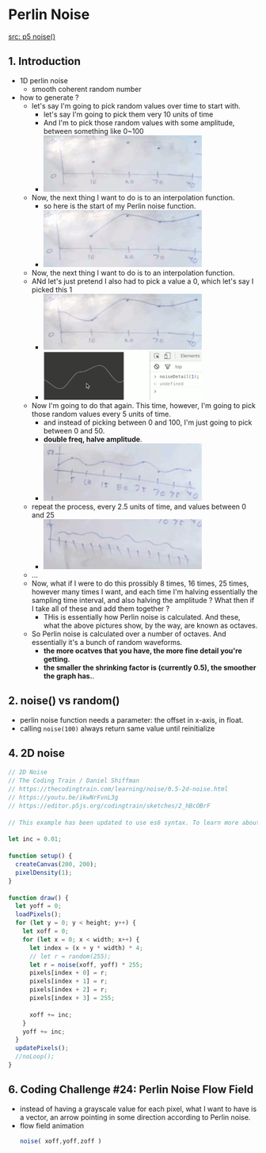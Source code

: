 
# Perlin Noise

[src: p5 noise()](https://github.com/processing/p5.js/blob/v1.4.0/src/math/noise.js)

## 1. Introduction

- 1D perlin noise
    - smooth coherent random number
- how to generate ?
    - let's say I'm going to pick random values over time to start with.
        - let's say I'm going to pick them very 10 units of time
        - And I'm to pick those random values with some amplitude, between something like  0~100
        - ![](../imgs/perlin_noise_start_0.png)
    - Now, the next thing I want to do is to an interpolation function.
        - so here is the start of my Perlin noise function.
        - ![](../imgs/perlin_noise_start_1.png)
    - Now, the next thing I want to do is to an interpolation function.
    - ANd let's just pretend I also had to pick a value a 0, which let's say I picked this 1
        - ![](../imgs/perlin_noise_start_2.png)
        - ![](../imgs/perlin_noise_graph_1_octave.png)
    - Now I'm going to do that again. This time, however, I'm going to pick those random values every 5 units of time. 
        - and instead of picking between 0 and 100, I'm just going to pick between 0 and 50. 
        - **double freq, halve amplitude**.
        - ![](../imgs/perlin_noise_start_3.png)
    - repeat the process,  every 2.5 units of time, and values between 0 and 25
        - ![](../imgs/perlin_noise_start_4.png)
    - ...
    - Now, what if I were to do this prossibly 8 times, 16 times, 25 times, however many times I want, and each time I'm halving essentially the sampling time interval, and also halving the amplitude ? What then if I take all of these and add them together ?
        - THis is essentially how Perlin noise is calculated. And these, what the above pictures show, by the way, are known as octaves.
    - So Perlin noise is calculated over a number of octaves. And essentially it's a bunch of random waveforms. 
        - **the more ocatves that you have, the more fine detail you're getting.**
        - **the smaller the shrinking factor is (currently 0.5), the smoother the graph has.**.


## 2. noise() vs random()

- perlin noise function needs a parameter: the offset in x-axis, in float.
- calling `noise(100)` always return same value until reinitialize


## 4. 2D noise

```javascript
// 2D Noise
// The Coding Train / Daniel Shiffman
// https://thecodingtrain.com/learning/noise/0.5-2d-noise.html
// https://youtu.be/ikwNrFvnL3g
// https://editor.p5js.org/codingtrain/sketches/2_hBcOBrF

// This example has been updated to use es6 syntax. To learn more about es6 visit: https://thecodingtrain.com/Tutorials/16-javascript-es6

let inc = 0.01;

function setup() {
  createCanvas(200, 200);
  pixelDensity(1);
}

function draw() {
  let yoff = 0;
  loadPixels();
  for (let y = 0; y < height; y++) {
    let xoff = 0;
    for (let x = 0; x < width; x++) {
      let index = (x + y * width) * 4;
      // let r = random(255);
      let r = noise(xoff, yoff) * 255;
      pixels[index + 0] = r;
      pixels[index + 1] = r;
      pixels[index + 2] = r;
      pixels[index + 3] = 255;

      xoff += inc;
    }
    yoff += inc;
  }
  updatePixels();
  //noLoop();
}
```


## 6. Coding Challenge #24: Perlin Noise Flow Field

- instead of having a grayscale value for each pixel,  what I want to have is a vector, an arrow pointing in some direction according to Perlin noise.
- flow field animation
    ```javascript
    noise( xoff,yoff,zoff )
    ```



